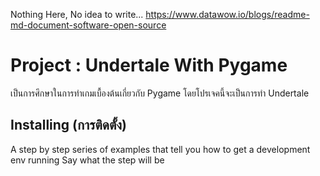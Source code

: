 Nothing Here, No idea to write...
https://www.datawow.io/blogs/readme-md-document-software-open-source

# Project : Undertale With Pygame
เป็นการศึกษาในการทำเกมเบื้องต้นเกี่ยวกับ Pygame โดยโปรเจคนี้จะเป็นการทำ Undertale

## Installing (การติดตั้ง)
A step by step series of examples that tell you how to get a development env running
Say what the step will be
